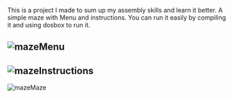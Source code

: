 This is a project I made to sum up my assembly skills and learn it better.
A simple maze with Menu and instructions. You can run it easily by compiling it and using dosbox to run it.


![mazeMenu](https://user-images.githubusercontent.com/94298211/147560711-3e2e1515-79a2-4326-a2f8-1a129d670296.png)
--
![mazeInstructions](https://user-images.githubusercontent.com/94298211/147561096-47fdbd58-ac50-47ea-8d13-766f1a49ec08.png)
--
![mazeMaze](https://user-images.githubusercontent.com/94298211/147560745-d57df100-3429-4bfc-8fa5-e5826f0a7b97.png)
